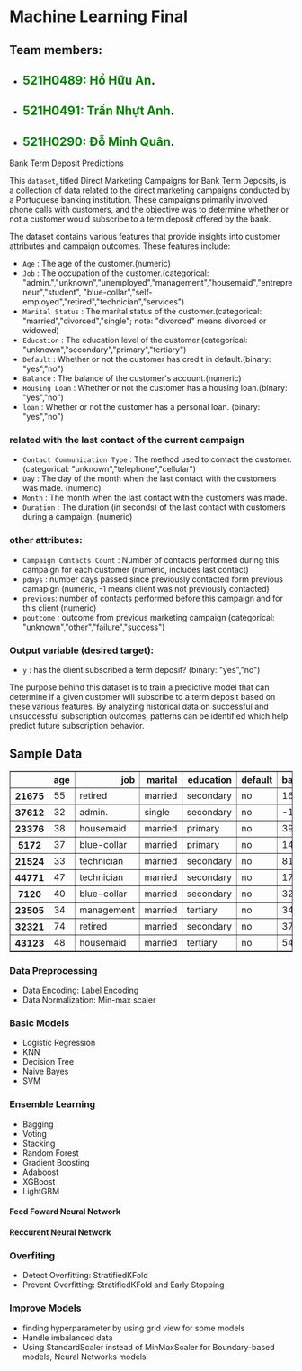# Machine Learning Final
## Team members:
 - ## <span style="color:green">521H0489: Hồ Hữu An</span>.
 - ## <span style="color:green">521H0491: Trần Nhựt Anh</span>.
 - ## <span style="color:green">521H0290: Đỗ Minh Quân</span>.

Bank Term Deposit Predictions

This `dataset`, titled Direct Marketing Campaigns for Bank Term Deposits, is a collection of data related to the direct marketing campaigns conducted by a Portuguese banking institution. These campaigns primarily involved phone calls with customers, and the objective was to determine whether or not a customer would subscribe to a term deposit offered by the bank.

The dataset contains various features that provide insights into customer attributes and campaign outcomes. These features include:

- `Age` : The age of the customer.(numeric)
- `Job` : The occupation of the customer.(categorical: "admin.","unknown","unemployed","management","housemaid","entrepreneur","student", "blue-collar","self-employed","retired","technician","services")
- `Marital Status` : The marital status of the customer.(categorical: "married","divorced","single"; note: "divorced" means divorced or widowed)
- `Education` : The education level of the customer.(categorical: "unknown","secondary","primary","tertiary")
- `Default` : Whether or not the customer has credit in default.(binary: "yes","no")
- `Balance` : The balance of the customer's account.(numeric)
- `Housing Loan` : Whether or not the customer has a housing loan.(binary: "yes","no")
- `loan` : Whether or not the customer has a personal loan. (binary: "yes","no") 

### related with the last contact of the current campaign
- `Contact Communication Type` : The method used to contact the customer. (categorical: "unknown","telephone","cellular")
- `Day` : The day of the month when the last contact with the customers was made. (numeric)
- `Month` : The month when the last contact with the customers was made.
- `Duration` : The duration (in seconds) of the last contact with customers during a campaign. (numeric)

### other attributes:
- `Campaign Contacts Count` : Number of contacts performed during this campaign for each customer (numeric, includes last contact)
- `pdays` : number days passed since previously contacted form previous camapign (numeric, -1 means client was not previously contacted)
- `previous`: number of contacts performed before this campaign and for this client (numeric)
- `poutcome` : outcome from previous marketing campaign (categorical: "unknown","other","failure","success")

### Output variable (desired target):
- `y` : has the client subscribed a term deposit? (binary: "yes","no")

The purpose behind this dataset is to train a predictive model that can determine if a given customer will subscribe to a term deposit based on these various features. By analyzing historical data on successful and unsuccessful subscription outcomes, patterns can be identified which help predict future subscription behavior.
## Sample Data
<div>
<style scoped>
    .dataframe tbody tr th:only-of-type {
        vertical-align: middle;
    }

    .dataframe tbody tr th {
        vertical-align: top;
    }

    .dataframe thead th {
        text-align: right;
    }
</style>
<table border="1" class="dataframe">
  <thead>
    <tr style="text-align: right;">
      <th></th>
      <th>age</th>
      <th>job</th>
      <th>marital</th>
      <th>education</th>
      <th>default</th>
      <th>balance</th>
      <th>housing</th>
      <th>loan</th>
      <th>contact</th>
      <th>day</th>
      <th>month</th>
      <th>duration</th>
      <th>campaign</th>
      <th>pdays</th>
      <th>previous</th>
      <th>poutcome</th>
      <th>y</th>
    </tr>
  </thead>
  <tbody>
    <tr>
      <th>21675</th>
      <td>55</td>
      <td>retired</td>
      <td>married</td>
      <td>secondary</td>
      <td>no</td>
      <td>168</td>
      <td>no</td>
      <td>no</td>
      <td>cellular</td>
      <td>19</td>
      <td>aug</td>
      <td>79</td>
      <td>2</td>
      <td>-1</td>
      <td>0</td>
      <td>unknown</td>
      <td>no</td>
    </tr>
    <tr>
      <th>37612</th>
      <td>32</td>
      <td>admin.</td>
      <td>single</td>
      <td>secondary</td>
      <td>no</td>
      <td>-133</td>
      <td>yes</td>
      <td>no</td>
      <td>cellular</td>
      <td>14</td>
      <td>may</td>
      <td>119</td>
      <td>1</td>
      <td>352</td>
      <td>2</td>
      <td>failure</td>
      <td>no</td>
    </tr>
    <tr>
      <th>23376</th>
      <td>38</td>
      <td>housemaid</td>
      <td>married</td>
      <td>primary</td>
      <td>no</td>
      <td>3918</td>
      <td>no</td>
      <td>no</td>
      <td>cellular</td>
      <td>27</td>
      <td>aug</td>
      <td>101</td>
      <td>3</td>
      <td>-1</td>
      <td>0</td>
      <td>unknown</td>
      <td>no</td>
    </tr>
    <tr>
      <th>5172</th>
      <td>37</td>
      <td>blue-collar</td>
      <td>married</td>
      <td>primary</td>
      <td>no</td>
      <td>1455</td>
      <td>yes</td>
      <td>no</td>
      <td>unknown</td>
      <td>21</td>
      <td>may</td>
      <td>165</td>
      <td>2</td>
      <td>-1</td>
      <td>0</td>
      <td>unknown</td>
      <td>no</td>
    </tr>
    <tr>
      <th>21524</th>
      <td>33</td>
      <td>technician</td>
      <td>married</td>
      <td>secondary</td>
      <td>no</td>
      <td>81</td>
      <td>no</td>
      <td>no</td>
      <td>cellular</td>
      <td>19</td>
      <td>aug</td>
      <td>671</td>
      <td>2</td>
      <td>-1</td>
      <td>0</td>
      <td>unknown</td>
      <td>no</td>
    </tr>
    <tr>
      <th>44771</th>
      <td>47</td>
      <td>technician</td>
      <td>married</td>
      <td>secondary</td>
      <td>no</td>
      <td>1740</td>
      <td>yes</td>
      <td>no</td>
      <td>cellular</td>
      <td>13</td>
      <td>sep</td>
      <td>502</td>
      <td>1</td>
      <td>490</td>
      <td>1</td>
      <td>failure</td>
      <td>no</td>
    </tr>
    <tr>
      <th>7120</th>
      <td>40</td>
      <td>blue-collar</td>
      <td>married</td>
      <td>secondary</td>
      <td>no</td>
      <td>327</td>
      <td>yes</td>
      <td>no</td>
      <td>unknown</td>
      <td>29</td>
      <td>may</td>
      <td>134</td>
      <td>1</td>
      <td>-1</td>
      <td>0</td>
      <td>unknown</td>
      <td>no</td>
    </tr>
    <tr>
      <th>23505</th>
      <td>34</td>
      <td>management</td>
      <td>married</td>
      <td>tertiary</td>
      <td>no</td>
      <td>3486</td>
      <td>no</td>
      <td>no</td>
      <td>cellular</td>
      <td>28</td>
      <td>aug</td>
      <td>23</td>
      <td>10</td>
      <td>-1</td>
      <td>0</td>
      <td>unknown</td>
      <td>no</td>
    </tr>
    <tr>
      <th>32321</th>
      <td>74</td>
      <td>retired</td>
      <td>married</td>
      <td>secondary</td>
      <td>no</td>
      <td>3771</td>
      <td>no</td>
      <td>no</td>
      <td>telephone</td>
      <td>16</td>
      <td>apr</td>
      <td>159</td>
      <td>1</td>
      <td>-1</td>
      <td>0</td>
      <td>unknown</td>
      <td>no</td>
    </tr>
    <tr>
      <th>43123</th>
      <td>48</td>
      <td>housemaid</td>
      <td>married</td>
      <td>tertiary</td>
      <td>no</td>
      <td>5473</td>
      <td>no</td>
      <td>no</td>
      <td>cellular</td>
      <td>24</td>
      <td>feb</td>
      <td>127</td>
      <td>2</td>
      <td>184</td>
      <td>2</td>
      <td>success</td>
      <td>yes</td>
    </tr>
  </tbody>
</table>
</div>


### Data Preprocessing
- Data Encoding: Label Encoding
- Data Normalization: Min-max scaler
### Basic Models
- Logistic Regression
- KNN
- Decision Tree
- Naive Bayes
- SVM
### Ensemble Learning
- Bagging
- Voting
- Stacking
- Random Forest
- Gradient Boosting
- Adaboost
- XGBoost
- LightGBM
#### Feed Foward Neural Network
#### Reccurent Neural Network
### Overfiting
- Detect Overfitting: StratifiedKFold
- Prevent Overfitting: StratifiedKFold and Early Stopping
### Improve Models
- finding hyperparameter by using grid view for some models
- Handle imbalanced data
- Using StandardScaler instead of MinMaxScaler for Boundary-based models, Neural Networks models
